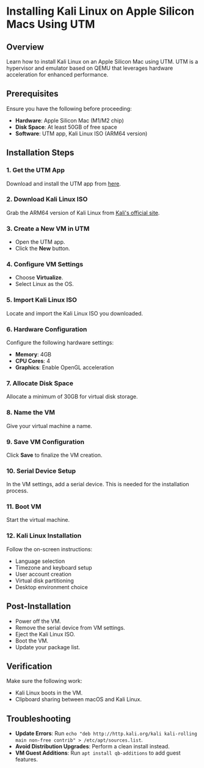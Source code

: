 # Installing Kali Linux on Apple Silicon Macs Using UTM  

## Overview

Learn how to install Kali Linux on an Apple Silicon Mac using UTM. UTM is a hypervisor and emulator based on QEMU that leverages hardware acceleration for enhanced performance.

## Prerequisites

Ensure you have the following before proceeding:

- **Hardware**: Apple Silicon Mac (M1/M2 chip)
- **Disk Space**: At least 50GB of free space
- **Software**: UTM app, Kali Linux ISO (ARM64 version)

## Installation Steps

### 1. Get the UTM App

Download and install the UTM app from [here](https://mac.getutm.app/).

### 2. Download Kali Linux ISO

Grab the ARM64 version of Kali Linux from [Kali's official site](https://www.kali.org/get-kali/).

### 3. Create a New VM in UTM

- Open the UTM app.
- Click the **New** button.

### 4. Configure VM Settings

- Choose **Virtualize**.
- Select Linux as the OS.

### 5. Import Kali Linux ISO

Locate and import the Kali Linux ISO you downloaded.

### 6. Hardware Configuration

Configure the following hardware settings:

- **Memory**: 4GB
- **CPU Cores**: 4
- **Graphics**: Enable OpenGL acceleration

### 7. Allocate Disk Space

Allocate a minimum of 30GB for virtual disk storage.

### 8. Name the VM

Give your virtual machine a name.

### 9. Save VM Configuration

Click **Save** to finalize the VM creation.

### 10. Serial Device Setup

In the VM settings, add a serial device. This is needed for the installation process.

### 11. Boot VM

Start the virtual machine.

### 12. Kali Linux Installation

Follow the on-screen instructions:

- Language selection
- Timezone and keyboard setup
- User account creation
- Virtual disk partitioning
- Desktop environment choice

## Post-Installation

- Power off the VM.
- Remove the serial device from VM settings.
- Eject the Kali Linux ISO.
- Boot the VM.
- Update your package list.

## Verification

Make sure the following work:

- Kali Linux boots in the VM.
- Clipboard sharing between macOS and Kali Linux.

## Troubleshooting

- **Update Errors**: Run `echo "deb http://http.kali.org/kali kali-rolling main non-free contrib" > /etc/apt/sources.list`.
- **Avoid Distribution Upgrades**: Perform a clean install instead.
- **VM Guest Additions**: Run `apt install qb-additions` to add guest features.
